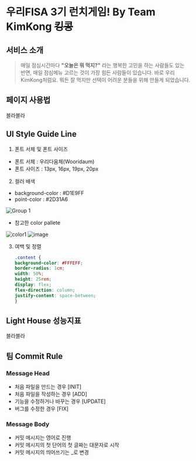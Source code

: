 # 우리FISA 3기 런치게임! By Team KimKong ~~킹콩~~

## 서비스 소개
> 매일 점심시간마다 **"오늘은 뭐 먹지?"** 라는 행복한 고민을 하는 사람들도 있는 반면, 매일 점심메뉴 고르는 것이 가장 힘든 사람들이 있습니다. 바로 우리 KimKong처럼요. 뭐든 잘 먹지만 선택이 어려운 분들을 위해 만들게 되었습니다.

## 페이지 사용법
블라블라

## UI Style Guide Line
1. 폰트 서체 및 폰트 사이즈
- 폰트 서체 : 우리다움체(Wooridaum)
- 폰트 사이즈 : 13px, 16px, 19px, 20px

2. 컬러 배색
- background-color : #D1E9FF
- point-color : #2D31A6

![Group 1](https://github.com/yaejinkong/note/assets/127467781/a7440d0a-a39a-4502-9ef3-d8c73c4e345b)
<br>

- 참고한 color pallete
  
![color1](https://github.com/woorifisa-service-dev-3rd/frontend-1st-lunch-game/assets/127467781/a9d16dc0-3540-4b9a-adfa-2df3909ac79d)
![image](https://github.com/woorifisa-service-dev-3rd/frontend-1st-lunch-game/assets/127467781/ab1dd59e-47d0-4660-974b-c3e310078954)

3. 여백 및 정렬
    ~~~css
    .content {
    background-color: #FFFEFF;
    border-radius: 1cm;
    width: 50%;
    height: 25rem;
    display: flex;
    flex-direction: column;
    justify-content: space-between;
    }
    ~~~

## Light House 성능지표
블라블라

## 팀 Commit Rule

### Message Head
- 처음 파일을 만드는 경우 [INIT]
- 처음 파일을 작성하는 경우 [ADD]
- 기능을 수정하거나 바꾸는 경우 [UPDATE]
- 버그를 수정한 경우 [FIX]

### Message Body
- 커밋 메시지는 영어로 진행
- 커밋 메시지의 첫 단어의 첫 글짜는 대문자로 시작
- 커밋 메시지의 띄어쓰기는 _로 변경
